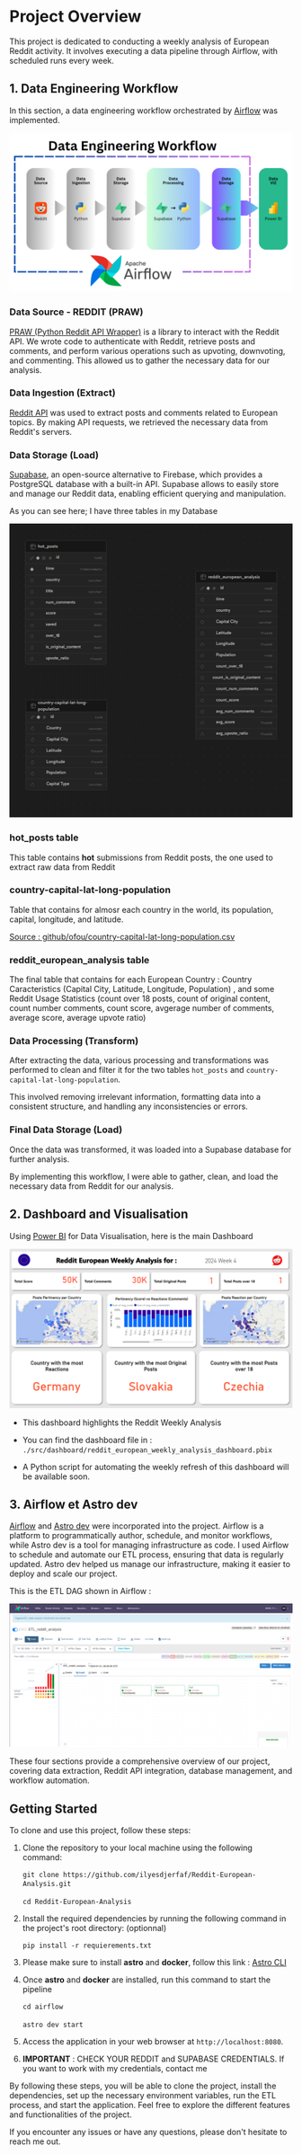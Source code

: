 # Project Overview

This project is dedicated to conducting a weekly analysis of European Reddit activity. It involves executing a data pipeline through Airflow, with scheduled runs every week.

## 1. Data Engineering Workflow

In this section, a data engineering workflow orchestrated by [Airflow](https://airflow.apache.org/) was implemented.

!["Workflow"]( src/images/workflow.png)

### Data Source - REDDIT (PRAW)

[PRAW (Python Reddit API Wrapper)](https://praw.readthedocs.io/en/latest/) is a library to interact with the Reddit API. We wrote code to authenticate with Reddit, retrieve posts and comments, and perform various operations such as upvoting, downvoting, and commenting. This allowed us to gather the necessary data for our analysis.

### Data Ingestion (Extract)

[Reddit API](https://www.reddit.com/dev/api/) was used to extract posts and comments related to European topics. By making API requests, we retrieved the necessary data from Reddit's servers.

### Data Storage (Load)

[Supabase](https://supabase.io/), an open-source alternative to Firebase, which provides a PostgreSQL database with a built-in API. Supabase allows to easily store and manage our Reddit data, enabling efficient querying and manipulation.

As you can see here; I have three tables in my Database

!["tables schema"]( src/images/schema_tables.png)

### hot_posts table

This table contains **hot** submissions from Reddit posts, the one used to extract raw data from Reddit

### country-capital-lat-long-population

Table that contains for almosr each country in the world, its population, capital, longitude, and latitude.

[Source : github/ofou/country-capital-lat-long-population.csv
](https://gist.github.com/ofou/df09a6834a8421b4f376c875194915c9)

### reddit_european_analysis table

The final table that contains for each European Country : Country Caracteristics (Capital City, Latitude, Longitude, Population) , and some Reddit Usage Statistics (count over 18 posts, count of original content, count number comments, count score, avgerage number of comments, average score, average upvote ratio)

### Data Processing (Transform)

After extracting the data, various processing and transformations was performed to clean and filter it for the two tables `hot_posts` and `country-capital-lat-long-population`.

This involved removing irrelevant information, formatting data into a consistent structure, and handling any inconsistencies or errors.

### Final Data Storage (Load)

Once the data was transformed, it was loaded into a Supabase database for further analysis.

By implementing this workflow, I were able to gather, clean, and load the necessary data from Reddit for our analysis.

## 2. Dashboard and Visualisation

Using [Power BI](https://www.microsoft.com/en-us/power-platform/products/power-bi) for Data Visualisation, here is the main Dashboard

!["Dashboard"]( src/images/dashboard.png)

* This dashboard highlights the Reddit Weekly Analysis

* You can find the dashboard file in : `./src/dashboard/reddit_european_weekly_analysis_dashboard.pbix`

* A Python script for automating the weekly refresh of this dashboard will be available soon.

## 3. Airflow et Astro dev

[Airflow](https://airflow.apache.org/) and [Astro dev](https://astro.dev/) were incorporated into the project. Airflow is a platform to programmatically author, schedule, and monitor workflows, while Astro dev is a tool for managing infrastructure as code. I used Airflow to schedule and automate our ETL process, ensuring that data is regularly updated. Astro dev helped us manage our infrastructure, making it easier to deploy and scale our project.

This is the ETL DAG shown in Airflow :

!["airflow graph"]( src/images/airflow.png)

These four sections provide a comprehensive overview of our project, covering data extraction, Reddit API integration, database management, and workflow automation.

## Getting Started

To clone and use this project, follow these steps:

1. Clone the repository to your local machine using the following command:
    ```
    git clone https://github.com/ilyesdjerfaf/Reddit-European-Analysis.git

    cd Reddit-European-Analysis
    ```

2. Install the required dependencies by running the following command in the project's root directory: (optionnal)
    ```
    pip install -r requierements.txt
    ```

3. Please make sure to install **astro** and **docker**, follow this link : [Astro CLI](https://docs.astronomer.io/astro/cli/install-cli)

4. Once **astro** and **docker** are installed, run this command to start the pipeline
    ```
    cd airflow

    astro dev start
    ```

5. Access the application in your web browser at `http://localhost:8080`.

6. **IMPORTANT** : CHECK YOUR REDDIT and SUPABASE CREDENTIALS. If you want to work with my credentials, contact me

By following these steps, you will be able to clone the project, install the dependencies, set up the necessary environment variables, run the ETL process, and start the application. Feel free to explore the different features and functionalities of the project.

If you encounter any issues or have any questions, please don't hesitate to reach me out.

